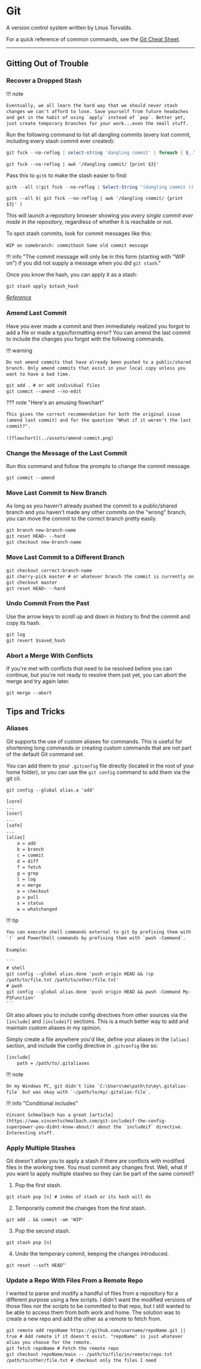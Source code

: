 # Git

A version control system written by Linus Torvalds.

For a quick reference of common commands, see the [Git Cheat Sheet](../general/cheat-sheets/git-cheat-sheet.md).

---

## Gitting Out of Trouble

### Recover a Dropped Stash

!!! note

    Eventually, we all learn the hard way that we should never stash changes we can't afford to lose. Save yourself from future headaches and get in the habit of using `apply` instead of `pop`. Better yet, just create temporary branches for your work...even the small stuff.

Run the following command to list all dangling commits (every lost commit, including every stash commit ever created):

```powershell title="PowerShell"
git fsck --no-reflog | select-string 'dangling commit' | foreach { $_.ToString().Split(" ")[2] }
```

```shell title="Linux"
git fsck --no-reflog | awk '/dangling commit/ {print $3}'
```

Pass this to `gitk` to make the stash easier to find:

```powershell title="PowerShell"
gitk --all $(git fsck --no-reflog | Select-String "(dangling commit )(.*)" | %{ $_.Line.Split(' ')[2] })
```

```shell title="Linux"
gitk --all $( git fsck --no-reflog | awk '/dangling commit/ {print $3}' )
```
This will launch a repository browser showing you *every single commit ever made in the repository*, regardless of whether it is reachable or not.

To spot stash commits, look for commit messages like this:

`WIP on somebranch: commithash Some old commit message`

!!! info "The commit message will only be in this form (starting with "WIP on") if you did not supply a message when you did `git stash`."

Once you know the hash, you can apply it as a stash:

```
git stash apply $stash_hash
```

[*Reference*](https://stackoverflow.com/a/91795/18121690)

### Amend Last Commit

Have you ever made a commit and then immediately realized you forgot to add a file or made a typo/formatting error? You can amend the last commit to include the changes you forgot with the following commands.

!!! warning

    Do not amend commits that have already been pushed to a public/shared branch. Only amend commits that exist in your local copy unless you want to have a bad time. 

```shell
git add . # or add individual files
git commit --amend --no-edit
```

??? note "Here's an amusing flowchart"

    This gives the correct recommendation for both the original issue (amend last commit) and for the question "What if it weren't the last commit?".

    ![flowchart](../assets/amend-commit.png)

### Change the Message of the Last Commit

Run this command and follow the prompts to change the commit message.

```shell
git commit --amend
```

### Move Last Commit to New Branch

As long as you haven't already pushed the commit to a public/shared branch and you haven't made any other commits on the "wrong" branch, you can move the commit to the correct branch pretty easily.

```shell
git branch new-branch-name
git reset HEAD~ --hard
git checkout new-branch-name
```

### Move Last Commit to a Different Branch

```shell
git checkout correct-branch-name
git cherry-pick master # or whatever branch the commit is currently on
git checkout master
git reset HEAD~ --hard
```

### Undo Commit From the Past

Use the arrow keys to scroll up and down in history to find the commit and copy its hash.

```shell
git log
git revert $saved_hash
```

### Abort a Merge With Conflicts

If you're met with conflicts that need to be resolved before you can continue, but you're not ready to resolve them just yet, you can abort the merge and try again later.

```shell
git merge --abort
```

## Tips and Tricks

### Aliases

Git supports the use of custom aliases for commands. This is useful for shortening long commands or creating custom commands that are not part of the default Git command set.

You can add them to your `.gitconfig` file directly (located in the root of your home folder), or you can use the `git config` command to add them via the git cli.

```shell title="Via the git CLI"
git config --global alias.a 'add'
```

``` title="Via the .gitconfig file"
[core]
...
[user]
...
[safe]
...
[alias]
	a = add
	b = branch
	c = commit
	d = diff
	f = fetch
	g = grep
	l = log
	m = merge
	o = checkout
	p = pull
	s = status
	w = whatchanged
```

!!! tip

    You can execute shell commands external to git by prefixing them with `!` and PowerShell commands by prefixing them with `pwsh -Command`.

    Example:
    
    ```
    # shell
    git config --global alias.done 'push origin HEAD && !cp /path/to/file.txt /path/to/other/file.txt'
    # pwsh
    git config --global alias.done 'push origin HEAD && pwsh -Command My-PSFunction'
	```

Git also allows you to include config directives from other sources via the `[include]` and `[includeif]` sections. This is a much better way to add and maintain custom aliases in my opinion. 

Simply create a file anywhere you'd like, define your aliases in the `[alias]` section, and include the config directive in `.gitconfig` like so:

```
[include]
	path = /path/to/.gitaliases
```

!!! note

    On my Windows PC, git didn't like `C:\Users\me\path\to\my\.gitalias-file` but was okay with `~/path/to/my/.gitalias-file`.

!!! info "Conditional includes"

	Vincent Schmalbach has a great [article](https://www.vincentschmalbach.com/git-includeif-the-config-superpower-you-didnt-know-about/) about the `includeif` directive. Interesting stuff.

### Apply Multiple Stashes

Git doesn't allow you to apply a stash if there are conflicts with modified files in the working tree. You must commit any changes first. Well, what if you want to apply multiple stashes so they can be part of the same commit?

1. Pop the first stash.<br>
```
git stash pop [n] # index of stash or its hash will do
```
2. Temporarily commit the changes from the first stash.<br>
```
git add . && commit -am 'WIP'
```
3. Pop the second stash.<br>
```
git stash pop [n]
```
4. Undo the temporary commit, keeping the changes introduced.<br>
```
git reset --soft HEAD^
```

### Update a Repo With Files From a Remote Repo

I wanted to parse and modify a handful of files from a repository for a different purpose using a few scripts. I didn't want the modified versions of those files nor the scripts to be committed to that repo, but I still wanted to be able to access them from both work and home. The solution was to create a new repo and add the other as a remote to fetch from.

```git
git remote add repoName https://github.com/username/repoName.git || true # Add remote if it doesn't exist. "repoName" is just whatever alias you choose for the remote.
git fetch repoName # Fetch the remote repo
git checkout repoName/main -- /path/to/file/in/remote/repo.txt /path/to/other/file.txt # checkout only the files I need
```